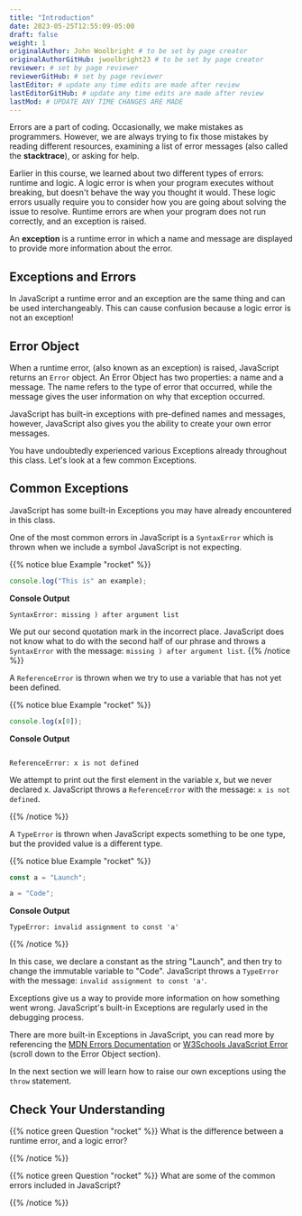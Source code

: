 ```yaml
---
title: "Introduction"
date: 2023-05-25T12:55:09-05:00
draft: false
weight: 1
originalAuthor: John Woolbright # to be set by page creator
originalAuthorGitHub: jwoolbright23 # to be set by page creator
reviewer: # set by page reviewer
reviewerGitHub: # set by page reviewer
lastEditor: # update any time edits are made after review
lastEditorGitHub: # update any time edits are made after review
lastMod: # UPDATE ANY TIME CHANGES ARE MADE
---
```


Errors are a part of coding. Occasionally, we make mistakes as programmers.
However, we are always trying to fix those mistakes by reading different
resources, examining a list of error messages (also called the **stacktrace**),
or asking for help.

Earlier in this course, we learned about two different types of errors: runtime
and logic. A logic error is when your program executes without breaking, but
doesn't behave the way you thought it would. These logic errors usually require
you to consider how you are going about solving the issue to resolve. Runtime
errors are when your program does not run correctly, and an exception is
raised.

An **exception** is a runtime error in which a name and message are displayed
to provide more information about the error.

## Exceptions and Errors

In JavaScript a runtime error and an exception are the same thing and can be
used interchangeably. This can cause confusion because a logic error is not an
exception!

## Error Object

When a runtime error, (also known as an exception) is raised, JavaScript returns
an `Error` object. An Error Object has two properties: a name and a message.
The name refers to the type of error that occurred, while the message gives the
user information on why that exception occurred.

JavaScript has built-in exceptions with pre-defined names and messages,
however, JavaScript also gives you the ability to create your own error
messages.

You have undoubtedly experienced various Exceptions already throughout this
class. Let's look at a few common Exceptions.

## Common Exceptions

JavaScript has some built-in Exceptions you may have already encountered in
this class.

One of the most common errors in JavaScript is a `SyntaxError` which is
thrown when we include a symbol JavaScript is not expecting.

{{% notice blue Example "rocket" %}}
```javascript
console.log("This is" an example);
```

**Console Output**

```console
SyntaxError: missing ) after argument list
```

We put our second quotation mark in the incorrect place. JavaScript does not know what to do with the second half of our phrase and throws a `SyntaxError` with the message: `missing ) after argument list`.
{{% /notice %}}


A `ReferenceError` is thrown when we try to use a variable that has not yet
been defined.

{{% notice blue Example "rocket" %}}
```javascript
console.log(x[0]);
```

**Console Output**

```console

ReferenceError: x is not defined
```

We attempt to print out the first element in the variable x, but we never declared x. JavaScript throws a `ReferenceError` with the message: `x is not defined`.

{{% /notice %}}

A `TypeError` is thrown when JavaScript expects something to be one type, but
the provided value is a different type.

{{% notice blue Example "rocket" %}}
```javascript
const a = "Launch";

a = "Code";
```

**Console Output**

```console
TypeError: invalid assignment to const 'a'
```
{{% /notice %}}

In this case, we declare a constant as the string "Launch", and then try to
change the immutable variable to "Code". JavaScript throws a `TypeError` with
the message: `invalid assignment to const 'a'`.

Exceptions give us a way to provide more information on how something went
wrong. JavaScript's built-in Exceptions are regularly used in the debugging
process.

There are more built-in Exceptions in JavaScript, you can read more by
referencing the [MDN Errors Documentation](https://developer.mozilla.org/en-US/docs/Web/JavaScript/Reference/Errors) or
[W3Schools JavaScript Error](https://www.w3schools.com/js/js_errors.asp)
(scroll down to the Error Object section).

In the next section we will learn how to raise our own exceptions using the
`throw` statement.

## Check Your Understanding

{{% notice green Question "rocket" %}}
What is the difference between a runtime error, and a logic error?

<!-- Solution: Runtime errors are when your program does not run correctly, and an exception is raised, A logic error is when your program executes without breaking, but doesn't behave the way you thought it would -->
{{% /notice %}}

{{% notice green Question "rocket" %}}
What are some of the common errors included in JavaScript?

<!-- Solution: SyntaxError, ReferenceError, TypeError -->
{{% /notice %}}